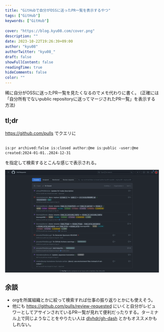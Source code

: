 ```yaml
---
title: "GitHubで自分がOSSに送ったPR一覧を表示するやつ"
tags: ["GitHub"]
keywords: ["GitHub"]

cover: "https://blog.kyu08.com/cover.png"
description: ""
date: 2023-10-22T19:26:39+09:00
author: "kyu08"
authorTwitter: "kyu08_"
draft: false
showFullContent: false
readingTime: true
hideComments: false
color: ""
---
```


稀に自分がOSSに送ったPR一覧を見たくなるのでメモ代わりに書く。 (正確には「自分所有でないpublic repositoryに送ってマージされたPR一覧」を表示する方法)

## tl;dr
https://github.com/pulls でクエリに

```shell

is:pr archived:false is:closed author:@me is:public -user:@me created:2024-01-01..2024-12-31 

```
を指定して検索するとこんな感じで表示される。

![pulls](pulls.webp)

## 余談
- orgを所属組織とかに絞って検索すれば仕事の振り返りとかにも使えそう。
- 他にも https://github.com/pulls/review-requested にいくと自分がレビュワーとしてアサインされているPR一覧が見れて便利だったりする。ターミナル上で同じようなことをやりたい人は [dlvhdr/gh-dash](https://github.com/dlvhdr/gh-dash) とかもオススメかもしれない。
